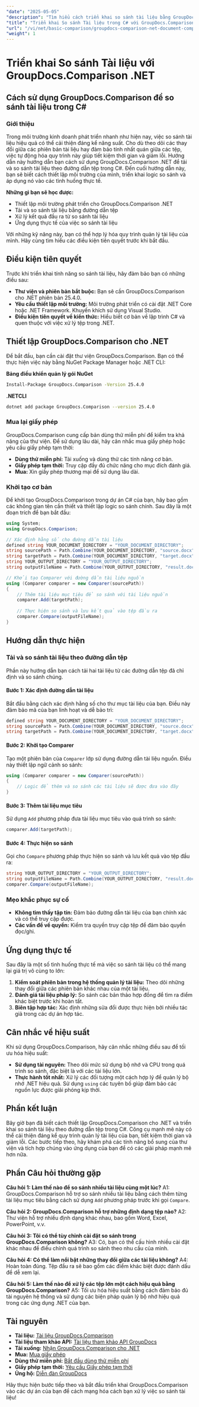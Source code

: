 ```yaml
---
"date": "2025-05-05"
"description": "Tìm hiểu cách triển khai so sánh tài liệu bằng GroupDocs.Comparison cho .NET trong C#. Tối ưu hóa quy trình quản lý tài liệu và tiết kiệm thời gian."
"title": "Triển khai So sánh Tài liệu trong C# với GroupDocs.Comparison .NET&#58; Hướng dẫn từng bước"
"url": "/vi/net/basic-comparison/groupdocs-comparison-net-document-comparison-csharp/"
"weight": 1
---
```


# Triển khai So sánh Tài liệu với GroupDocs.Comparison .NET

## Cách sử dụng GroupDocs.Comparison để so sánh tài liệu trong C# 

### Giới thiệu

Trong môi trường kinh doanh phát triển nhanh như hiện nay, việc so sánh tài liệu hiệu quả có thể cải thiện đáng kể năng suất. Cho dù theo dõi các thay đổi giữa các phiên bản tài liệu hay đảm bảo tính nhất quán giữa các tệp, việc tự động hóa quy trình này giúp tiết kiệm thời gian và giảm lỗi. Hướng dẫn này hướng dẫn bạn cách sử dụng GroupDocs.Comparison .NET để tải và so sánh tài liệu theo đường dẫn tệp trong C#. Đến cuối hướng dẫn này, bạn sẽ biết cách thiết lập môi trường của mình, triển khai logic so sánh và áp dụng nó vào các tình huống thực tế.

**Những gì bạn sẽ học được:**
- Thiết lập môi trường phát triển cho GroupDocs.Comparison .NET
- Tải và so sánh tài liệu bằng đường dẫn tệp
- Xử lý kết quả đầu ra từ so sánh tài liệu
- Ứng dụng thực tế của việc so sánh tài liệu

Với những kỹ năng này, bạn có thể hợp lý hóa quy trình quản lý tài liệu của mình. Hãy cùng tìm hiểu các điều kiện tiên quyết trước khi bắt đầu.

## Điều kiện tiên quyết

Trước khi triển khai tính năng so sánh tài liệu, hãy đảm bảo bạn có những điều sau:

- **Thư viện và phiên bản bắt buộc:** Bạn sẽ cần GroupDocs.Comparison cho .NET phiên bản 25.4.0.
- **Yêu cầu thiết lập môi trường:** Môi trường phát triển có cài đặt .NET Core hoặc .NET Framework. Khuyến khích sử dụng Visual Studio.
- **Điều kiện tiên quyết về kiến thức:** Hiểu biết cơ bản về lập trình C# và quen thuộc với việc xử lý tệp trong .NET.

## Thiết lập GroupDocs.Comparison cho .NET

Để bắt đầu, bạn cần cài đặt thư viện GroupDocs.Comparison. Bạn có thể thực hiện việc này bằng NuGet Package Manager hoặc .NET CLI:

**Bảng điều khiển quản lý gói NuGet**
```bash
Install-Package GroupDocs.Comparison -Version 25.4.0
```

**.NETCLI**
```bash
dotnet add package GroupDocs.Comparison --version 25.4.0
```

### Mua lại giấy phép

GroupDocs.Comparison cung cấp bản dùng thử miễn phí để kiểm tra khả năng của thư viện. Để sử dụng lâu dài, hãy cân nhắc mua giấy phép hoặc yêu cầu giấy phép tạm thời:

- **Dùng thử miễn phí:** Tải xuống và dùng thử các tính năng cơ bản.
- **Giấy phép tạm thời:** Truy cập đầy đủ chức năng cho mục đích đánh giá.
- **Mua:** Xin giấy phép thương mại để sử dụng lâu dài.

### Khởi tạo cơ bản

Để khởi tạo GroupDocs.Comparison trong dự án C# của bạn, hãy bao gồm các không gian tên cần thiết và thiết lập logic so sánh chính. Sau đây là một đoạn trích để bạn bắt đầu:

```csharp
using System;
using GroupDocs.Comparison;

// Xác định hằng số cho đường dẫn tài liệu
defined string YOUR_DOCUMENT_DIRECTORY = "YOUR_DOCUMENT_DIRECTORY";
string sourcePath = Path.Combine(YOUR_DOCUMENT_DIRECTORY, "source.docx");
string targetPath = Path.Combine(YOUR_DOCUMENT_DIRECTORY, "target.docx");
string YOUR_OUTPUT_DIRECTORY = "YOUR_OUTPUT_DIRECTORY";
string outputFileName = Path.Combine(YOUR_OUTPUT_DIRECTORY, "result.docx");

// Khởi tạo Comparer với đường dẫn tài liệu nguồn
using (Comparer comparer = new Comparer(sourcePath))
{
    // Thêm tài liệu mục tiêu để so sánh với tài liệu nguồn
    comparer.Add(targetPath);
    
    // Thực hiện so sánh và lưu kết quả vào tệp đầu ra
    comparer.Compare(outputFileName);
}
```

## Hướng dẫn thực hiện

### Tải và so sánh tài liệu theo đường dẫn tệp

Phần này hướng dẫn bạn cách tải hai tài liệu từ các đường dẫn tệp đã chỉ định và so sánh chúng.

#### Bước 1: Xác định đường dẫn tài liệu

Bắt đầu bằng cách xác định hằng số cho thư mục tài liệu của bạn. Điều này đảm bảo mã của bạn linh hoạt và dễ bảo trì:

```csharp
defined string YOUR_DOCUMENT_DIRECTORY = "YOUR_DOCUMENT_DIRECTORY";
string sourcePath = Path.Combine(YOUR_DOCUMENT_DIRECTORY, "source.docx");
string targetPath = Path.Combine(YOUR_DOCUMENT_DIRECTORY, "target.docx");
```

#### Bước 2: Khởi tạo Comparer

Tạo một phiên bản của `Comparer` lớp sử dụng đường dẫn tài liệu nguồn. Điều này thiết lập ngữ cảnh so sánh:

```csharp
using (Comparer comparer = new Comparer(sourcePath))
{
    // Logic để thêm và so sánh các tài liệu sẽ được đưa vào đây
}
```

#### Bước 3: Thêm tài liệu mục tiêu

Sử dụng `Add` phương pháp đưa tài liệu mục tiêu vào quá trình so sánh:

```csharp
comparer.Add(targetPath);
```

#### Bước 4: Thực hiện so sánh

Gọi cho `Compare` phương pháp thực hiện so sánh và lưu kết quả vào tệp đầu ra:

```csharp
string YOUR_OUTPUT_DIRECTORY = "YOUR_OUTPUT_DIRECTORY";
string outputFileName = Path.Combine(YOUR_OUTPUT_DIRECTORY, "result.docx");
comparer.Compare(outputFileName);
```

### Mẹo khắc phục sự cố
- **Không tìm thấy tập tin:** Đảm bảo đường dẫn tài liệu của bạn chính xác và có thể truy cập được.
- **Các vấn đề về quyền:** Kiểm tra quyền truy cập tệp để đảm bảo quyền đọc/ghi.

## Ứng dụng thực tế

Sau đây là một số tình huống thực tế mà việc so sánh tài liệu có thể mang lại giá trị vô cùng to lớn:
1. **Kiểm soát phiên bản trong hệ thống quản lý tài liệu:** Theo dõi những thay đổi giữa các phiên bản khác nhau của một tài liệu.
2. **Đánh giá tài liệu pháp lý:** So sánh các bản thảo hợp đồng để tìm ra điểm khác biệt trước khi hoàn tất.
3. **Biên tập hợp tác:** Xác định những sửa đổi được thực hiện bởi nhiều tác giả trong các dự án hợp tác.

## Cân nhắc về hiệu suất

Khi sử dụng GroupDocs.Comparison, hãy cân nhắc những điều sau để tối ưu hóa hiệu suất:
- **Sử dụng tài nguyên:** Theo dõi mức sử dụng bộ nhớ và CPU trong quá trình so sánh, đặc biệt là với các tài liệu lớn.
- **Thực hành tốt nhất:** Xử lý các đối tượng một cách hợp lý để quản lý bộ nhớ .NET hiệu quả. Sử dụng `using` các tuyên bố giúp đảm bảo các nguồn lực được giải phóng kịp thời.

## Phần kết luận

Bây giờ bạn đã biết cách thiết lập GroupDocs.Comparison cho .NET và triển khai so sánh tài liệu theo đường dẫn tệp trong C#. Công cụ mạnh mẽ này có thể cải thiện đáng kể quy trình quản lý tài liệu của bạn, tiết kiệm thời gian và giảm lỗi. Các bước tiếp theo, hãy khám phá các tính năng bổ sung của thư viện và tích hợp chúng vào ứng dụng của bạn để có các giải pháp mạnh mẽ hơn nữa.

## Phần Câu hỏi thường gặp

**Câu hỏi 1: Làm thế nào để so sánh nhiều tài liệu cùng một lúc?**
A1: GroupDocs.Comparison hỗ trợ so sánh nhiều tài liệu bằng cách thêm từng tài liệu mục tiêu bằng cách sử dụng `Add` phương pháp trước khi gọi `Compare`.

**Câu hỏi 2: GroupDocs.Comparison hỗ trợ những định dạng tệp nào?**
A2: Thư viện hỗ trợ nhiều định dạng khác nhau, bao gồm Word, Excel, PowerPoint, v.v.

**Câu hỏi 3: Tôi có thể tùy chỉnh cài đặt so sánh trong GroupDocs.Comparison không?**
A3: Có, bạn có thể cấu hình nhiều cài đặt khác nhau để điều chỉnh quá trình so sánh theo nhu cầu của mình.

**Câu hỏi 4: Có thể làm nổi bật những thay đổi giữa các tài liệu không?**
A4: Hoàn toàn đúng. Tệp đầu ra sẽ bao gồm các điểm khác biệt được đánh dấu để dễ xem lại.

**Câu hỏi 5: Làm thế nào để xử lý các tệp lớn một cách hiệu quả bằng GroupDocs.Comparison?**
A5: Tối ưu hóa hiệu suất bằng cách đảm bảo đủ tài nguyên hệ thống và sử dụng các biện pháp quản lý bộ nhớ hiệu quả trong các ứng dụng .NET của bạn.

## Tài nguyên
- **Tài liệu:** [Tài liệu GroupDocs.Comparison](https://docs.groupdocs.com/comparison/net/)
- **Tài liệu tham khảo API:** [Tài liệu tham khảo API GroupDocs](https://reference.groupdocs.com/comparison/net/)
- **Tải xuống:** [Nhận GroupDocs.Comparison cho .NET](https://releases.groupdocs.com/comparison/net/)
- **Mua:** [Mua giấy phép](https://purchase.groupdocs.com/buy)
- **Dùng thử miễn phí:** [Bắt đầu dùng thử miễn phí](https://releases.groupdocs.com/comparison/net/)
- **Giấy phép tạm thời:** [Yêu cầu Giấy phép tạm thời](https://purchase.groupdocs.com/temporary-license/)
- **Ủng hộ:** [Diễn đàn GroupDocs](https://forum.groupdocs.com/c/comparison/)

Hãy thực hiện bước tiếp theo và bắt đầu triển khai GroupDocs.Comparison vào các dự án của bạn để cách mạng hóa cách bạn xử lý việc so sánh tài liệu!